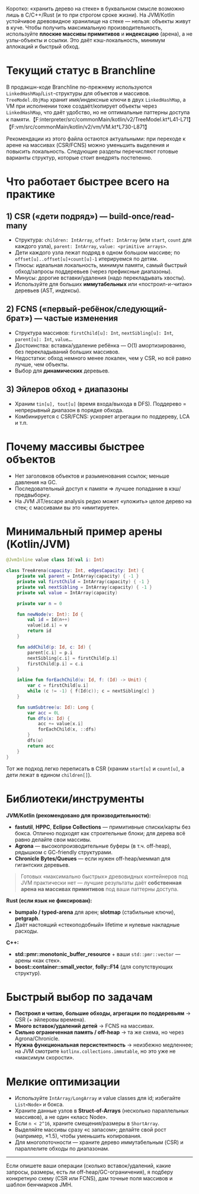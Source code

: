 Коротко: «хранить дерево на стеке» в буквальном смысле возможно лишь в C/C++/Rust (и то при строгом сроке жизни). На JVM/Кotlin устойчивое древовидное хранилище на стеке — нельзя: объекты живут в куче. Чтобы получить максимальную производительность, используйте **плоские массивы примитивов** и **индексацию** (арена), а не узлы-объекты и ссылки. Это даёт кэш-локальность, минимум аллокаций и быстрый обход.

# Текущий статус в Branchline

В продакшн-коде Branchline по-прежнему используются `LinkedHashMap`/`List`-структуры для объектов и массивов. `TreeModel.ObjMap` хранит имя/индексные ключи в двух `LinkedHashMap`, а VM при исполнении тоже создаёт/копирует объекты через `LinkedHashMap`, что даёт удобство, но не оптимальные паттерны доступа к памяти.【F:interpreter/src/commonMain/kotlin/v2/TreeModel.kt†L41-L71】【F:vm/src/commonMain/kotlin/v2/vm/VM.kt†L730-L871】

Рекомендации из этого файла остаются актуальными: при переходе к арене на массивах (CSR/FCNS) можно уменьшить выделения и повысить локальность. Следующие разделы перечисляют готовые варианты структур, которые стоит внедрять постепенно.

# Что работает быстрее всего на практике

## 1) CSR («дети подряд») — build-once/read-many

* Структура: `children: IntArray`, `offset: IntArray` (или `start`, `count` для каждого узла), `parent: IntArray`, `value: <primitive arrays>`.
* Дети каждого узла лежат подряд в одном большом массиве; по `offset[u]..offset[u]+count[u]-1` итерируемся по детям.
* Плюсы: идеальная локальность, минимум памяти, самый быстрый обход/запросы поддеревьев (через префиксные диапазоны).
* Минусы: дорогие вставки/удаления (надо перекладывать хвосты).
* Используйте для больших **иммутабельных** или «построил-и-читаю» деревьев (AST, индексы).

## 2) FCNS («первый-ребёнок/следующий-брат») — частые изменения

* Структура массивов:
  `firstChild[u]: Int`, `nextSibling[u]: Int`, `parent[u]: Int`, `value…`.
* Достоинства: вставка/удаление ребёнка — O(1) амортизированно, без перекладываний больших массивов.
* Недостатки: обход немного менее локален, чем у CSR, но всё равно лучше, чем объекты.
* Выбор для **динамических** деревьев.

## 3) Эйлеров обход + диапазоны

* Храним `tin[u], tout[u]` (время входа/выхода в DFS). Поддерево = непрерывный диапазон в порядке обхода.
* Комбинируется с CSR/FCNS: ускоряет агрегации по поддереву, LCA и т.п.

# Почему массивы быстрее объектов

* Нет заголовков объектов и разыменования ссылок; меньше давления на GC.
* Последовательный доступ к памяти ⇒ лучшее попадание в кэш/предвыборку.
* На JVM JIT/escape analysis редко может «уложить» целое дерево на стек; с массивами вы это «имитируете».

# Минимальный пример арены (Kotlin/JVM)

```kotlin
@JvmInline value class Id(val i: Int)

class TreeArena(capacity: Int, edgesCapacity: Int) {
    private val parent = IntArray(capacity) { -1 }
    private val firstChild = IntArray(capacity) { -1 }
    private val nextSibling = IntArray(capacity) { -1 }
    private val value = IntArray(capacity)

    private var n = 0

    fun newNode(v: Int): Id {
        val id = Id(n++)
        value[id.i] = v
        return id
    }

    fun addChild(p: Id, c: Id) {
        parent[c.i] = p.i
        nextSibling[c.i] = firstChild[p.i]
        firstChild[p.i] = c.i
    }

    inline fun forEachChild(u: Id, f: (Id) -> Unit) {
        var c = firstChild[u.i]
        while (c != -1) { f(Id(c)); c = nextSibling[c] }
    }

    fun sumSubtree(u: Id): Long {
        var acc = 0L
        fun dfs(x: Id) {
            acc += value[x.i]
            forEachChild(x, ::dfs)
        }
        dfs(u)
        return acc
    }
}
```

Тот же подход легко переписать в CSR (храним `start[u]` и `count[u]`, а дети лежат в едином `children[]`).

# Библиотеки/инструменты

**JVM/Kotlin (рекомендовано для производительности):**

* **fastutil**, **HPPC**, **Eclipse Collections** — примитивные списки/карты без бокса. Отлично подходят как строительные блоки; для дерева всё равно делайте свои массивы.
* **Agrona** — высокопроизводительные буферы (в т.ч. off-heap), рядышком с GC-friendly структурами.
* **Chronicle Bytes/Queues** — если нужен off-heap/меммап для гигантских деревьев.

> Готовых «максимально быстрых» древовидных контейнеров под JVM практически нет — лучшие результаты даёт **собственная арена на массивах примитивов** под ваши паттерны доступа.

**Rust (если язык не фиксирован):**

* **bumpalo / typed-arena** для арен; **slotmap** (стабильные ключи), **petgraph**.
* Даёт настоящий «стекоподобный» lifetime и нулевые накладные расходы.

**C++:**

* **std::pmr::monotonic\_buffer\_resource** + ваши `std::pmr::vector` — арены «как стек».
* **boost::container::small\_vector**, **folly::F14** (для сопутствующих структур).

# Быстрый выбор по задачам

* **Построил и читаю, большие обходы, агрегации по поддеревьям** → CSR (+ эйлеровы времена).
* **Много вставок/удалений детей** → FCNS на массивах.
* **Сильно ограниченная память / off-heap** → та же схема, но через Agrona/Chronicle.
* **Нужна функциональная персистентность** → неизбежно медленнее; на JVM смотрите `kotlinx.collections.immutable`, но это уже не «максимум скорости».

# Мелкие оптимизации

* Используйте `IntArray/LongArray` и value classes для id; избегайте `List<Node>` и бокса.
* Храните данные узлов в **Struct-of-Arrays** (несколько параллельных массивов), а не один «класс Node».
* Если `n < 2^16`, храните смещения/размеры в `ShortArray`.
* Выделяйте массивы сразу «с запасом»; делайте свой рост (например, ×1.5), чтобы уменьшить копирования.
* Для многопоточности — храните дерево иммутабельным (CSR) и параллелите обходы по диапазонам.

---

Если опишете ваши операции (сколько вставок/удалений, какие запросы, размеры, есть ли off-heap/GC-ограничения), я подберу конкретную схему (CSR или FCNS), дам точные поля массивов и шаблон бенчмарков JMH.
